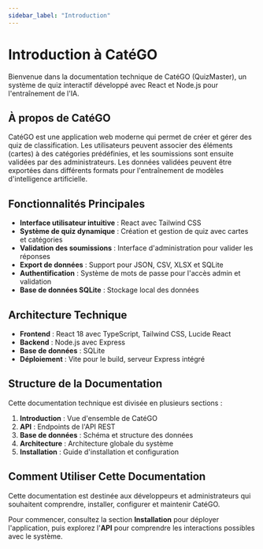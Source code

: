 ```yaml
---
sidebar_label: "Introduction"
---
```


# Introduction à CatéGO

Bienvenue dans la documentation technique de CatéGO (QuizMaster), un système de quiz interactif développé avec React et Node.js pour l'entraînement de l'IA.

## À propos de CatéGO

CatéGO est une application web moderne qui permet de créer et gérer des quiz de classification. Les utilisateurs peuvent associer des éléments (cartes) à des catégories prédéfinies, et les soumissions sont ensuite validées par des administrateurs. Les données validées peuvent être exportées dans différents formats pour l'entraînement de modèles d'intelligence artificielle.

## Fonctionnalités Principales

- **Interface utilisateur intuitive** : React avec Tailwind CSS
- **Système de quiz dynamique** : Création et gestion de quiz avec cartes et catégories
- **Validation des soumissions** : Interface d'administration pour valider les réponses
- **Export de données** : Support pour JSON, CSV, XLSX et SQLite
- **Authentification** : Système de mots de passe pour l'accès admin et validation
- **Base de données SQLite** : Stockage local des données

## Architecture Technique

- **Frontend** : React 18 avec TypeScript, Tailwind CSS, Lucide React
- **Backend** : Node.js avec Express
- **Base de données** : SQLite
- **Déploiement** : Vite pour le build, serveur Express intégré

## Structure de la Documentation

Cette documentation technique est divisée en plusieurs sections :

1. **Introduction** : Vue d'ensemble de CatéGO
2. **API** : Endpoints de l'API REST
3. **Base de données** : Schéma et structure des données
4. **Architecture** : Architecture globale du système
5. **Installation** : Guide d'installation et configuration

## Comment Utiliser Cette Documentation

Cette documentation est destinée aux développeurs et administrateurs qui souhaitent comprendre, installer, configurer et maintenir CatéGO.

Pour commencer, consultez la section **Installation** pour déployer l'application, puis explorez l'**API** pour comprendre les interactions possibles avec le système.
